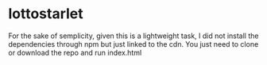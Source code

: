 # lottostarlet
For the sake of semplicity, given this is a lightweight task, I did not install the dependencies through npm but just linked to the cdn. You just need to clone or download the repo and run index.html
